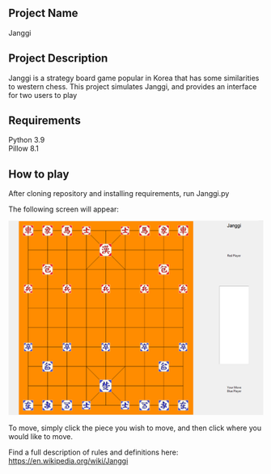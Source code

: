 ## **Project Name**

Janggi

## **Project Description**

Janggi is a strategy board game popular in Korea that has some similarities to western chess. This project simulates Janggi, and provides an interface for two users to play


## **Requirements**

Python 3.9  
Pillow 8.1

## **How to play**

After cloning repository and installing requirements, run Janggi.py

The following screen will appear:

![Alt text](/readmePictures/board.PNG?raw=true)

To move, simply click the piece you wish to move, and then click where you would like to move.

Find a full description of rules and definitions here: https://en.wikipedia.org/wiki/Janggi